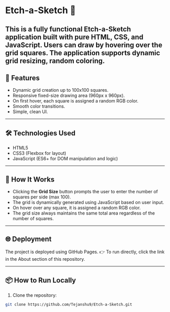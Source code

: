 # Etch-a-Sketch 🎨

This is a fully functional Etch-a-Sketch application built with pure HTML, CSS, and JavaScript. Users can draw by hovering over the grid squares. The application supports dynamic grid resizing, random coloring.
---

## 🚀 Features

- Dynamic grid creation up to 100x100 squares.
- Responsive fixed-size drawing area (960px x 960px).
- On first hover, each square is assigned a random RGB color.
- Smooth color transitions.
- Simple, clean UI.

---

## 🛠️ Technologies Used

- HTML5
- CSS3 (Flexbox for layout)
- JavaScript (ES6+ for DOM manipulation and logic)

---

## 🎯 How It Works

- Clicking the **Grid Size** button prompts the user to enter the number of squares per side (max 100).
- The grid is dynamically generated using JavaScript based on user input.
- On  hover over any square, it is assigned a random RGB color.
- The grid size always maintains the same total area regardless of the number of squares.

---

## 🌐 Deployment
The project is deployed using GitHub Pages.
👉 To run directly, click the link in the About section of this repository.

---

## 📦 How to Run Locally

1. Clone the repository:
```bash
git clone https://github.com/Tejanshu9/Etch-a-Sketch.git

